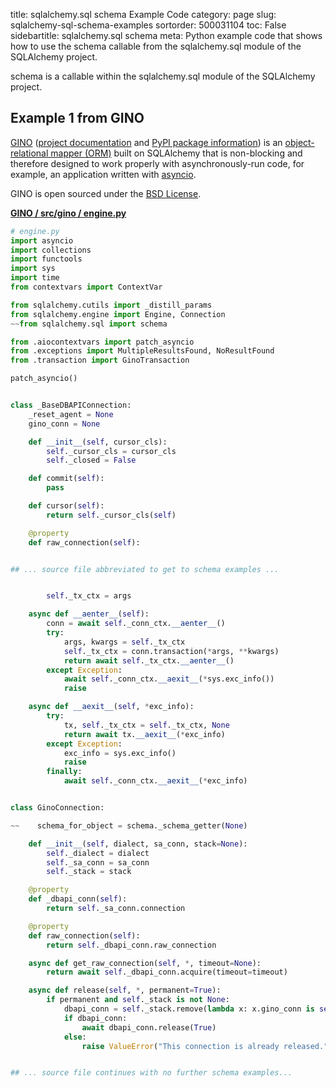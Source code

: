 title: sqlalchemy.sql schema Example Code
category: page
slug: sqlalchemy-sql-schema-examples
sortorder: 500031104
toc: False
sidebartitle: sqlalchemy.sql schema
meta: Python example code that shows how to use the schema callable from the sqlalchemy.sql module of the SQLAlchemy project.


schema is a callable within the sqlalchemy.sql module of the SQLAlchemy project.


## Example 1 from GINO
[GINO](https://github.com/fantix/gino)
([project documentation](https://python-gino.readthedocs.io/en/latest/)
and
[PyPI package information](https://pypi.org/project/gino/))
is an [object-relational mapper (ORM)](/object-relational-mappers-orms.html)
built on SQLAlchemy that is non-blocking and therefore designed to work properly
with asynchronously-run code, for example, an application written with
[asyncio](https://docs.python.org/3/library/asyncio.html).

GINO is open sourced under the [BSD License](https://github.com/python-gino/gino/blob/master/LICENSE).

[**GINO / src/gino / engine.py**](https://github.com/python-gino/gino/blob/master/src/gino/./engine.py)

```python
# engine.py
import asyncio
import collections
import functools
import sys
import time
from contextvars import ContextVar

from sqlalchemy.cutils import _distill_params
from sqlalchemy.engine import Engine, Connection
~~from sqlalchemy.sql import schema

from .aiocontextvars import patch_asyncio
from .exceptions import MultipleResultsFound, NoResultFound
from .transaction import GinoTransaction

patch_asyncio()


class _BaseDBAPIConnection:
    _reset_agent = None
    gino_conn = None

    def __init__(self, cursor_cls):
        self._cursor_cls = cursor_cls
        self._closed = False

    def commit(self):
        pass

    def cursor(self):
        return self._cursor_cls(self)

    @property
    def raw_connection(self):


## ... source file abbreviated to get to schema examples ...


        self._tx_ctx = args

    async def __aenter__(self):
        conn = await self._conn_ctx.__aenter__()
        try:
            args, kwargs = self._tx_ctx
            self._tx_ctx = conn.transaction(*args, **kwargs)
            return await self._tx_ctx.__aenter__()
        except Exception:
            await self._conn_ctx.__aexit__(*sys.exc_info())
            raise

    async def __aexit__(self, *exc_info):
        try:
            tx, self._tx_ctx = self._tx_ctx, None
            return await tx.__aexit__(*exc_info)
        except Exception:
            exc_info = sys.exc_info()
            raise
        finally:
            await self._conn_ctx.__aexit__(*exc_info)


class GinoConnection:

~~    schema_for_object = schema._schema_getter(None)

    def __init__(self, dialect, sa_conn, stack=None):
        self._dialect = dialect
        self._sa_conn = sa_conn
        self._stack = stack

    @property
    def _dbapi_conn(self):
        return self._sa_conn.connection

    @property
    def raw_connection(self):
        return self._dbapi_conn.raw_connection

    async def get_raw_connection(self, *, timeout=None):
        return await self._dbapi_conn.acquire(timeout=timeout)

    async def release(self, *, permanent=True):
        if permanent and self._stack is not None:
            dbapi_conn = self._stack.remove(lambda x: x.gino_conn is self)
            if dbapi_conn:
                await dbapi_conn.release(True)
            else:
                raise ValueError("This connection is already released.")


## ... source file continues with no further schema examples...

```

